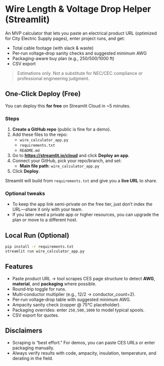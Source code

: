 
# Wire Length & Voltage Drop Helper (Streamlit)

An MVP calculator that lets you paste an electrical product URL (optimized for City Electric Supply pages), enter project runs, and get:
- Total cable footage (with slack & waste)
- Per‑run voltage‑drop sanity checks and suggested minimum AWG
- Packaging-aware buy plan (e.g., 250/500/1000 ft)
- CSV export

> Estimations only. Not a substitute for NEC/CEC compliance or professional engineering judgment.

## One‑Click Deploy (Free)

You can deploy this **for free** on Streamlit Cloud in ~5 minutes.

### Steps
1. **Create a GitHub repo** (public is fine for a demo).
2. Add these files to the repo:
   - `wire_calculator_app.py`
   - `requirements.txt`
   - `README.md`
3. Go to **https://streamlit.io/cloud** and click **Deploy an app**.
4. Connect your GitHub, pick your repo/branch, and set:
   - **Main file path**: `wire_calculator_app.py`
5. Click **Deploy**.

Streamlit will build from `requirements.txt` and give you a **live URL** to share.

### Optional tweaks
- To keep the app link semi-private on the free tier, just don’t index the URL—share it only with your team.
- If you later need a private app or higher resources, you can upgrade the plan or move to a different host.

## Local Run (Optional)
```bash
pip install -r requirements.txt
streamlit run wire_calculator_app.py
```

## Features
- Paste product URL → tool scrapes CES page structure to detect **AWG**, **material**, and **packaging** where possible.
- Round‑trip toggle for runs.
- Multi‑conductor multiplier (e.g., 12/2 → conductor_count=2).
- Per‑run voltage‑drop table with suggested minimum AWG.
- Ampacity sanity check (copper @ 75°C placeholder).
- Packaging overrides: enter `250,500,1000` to model typical spools.
- CSV export for quotes.

## Disclaimers
- Scraping is “best effort.” For demos, you can paste CES URLs or enter packaging manually.
- Always verify results with code, ampacity, insulation, temperature, and derating in the field.
